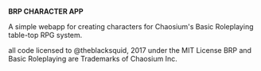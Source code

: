 
**BRP CHARACTER APP**

A simple webapp for creating characters for Chaosium's Basic Roleplaying
table-top RPG system. 

all code licensed to @theblacksquid, 2017 under the MIT License
BRP and Basic Roleplaying are Trademarks of Chaosium Inc.


